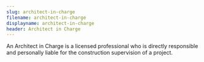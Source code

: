 ```yaml
---
slug: architect-in-charge
filename: architect-in-charge
displayname: architect-in-charge
header: Architect in Charge
---
```


An Architect in Charge is a licensed professional who is directly responsible and personally liable for the construction supervision of a project.
